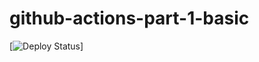 # github-actions-part-1-basic

[![Deploy Status](https://github.com/DemonOfFreeride/github-actions-part-1-basic/workflows/My-GitHub-Actions-Basics/badge.svg)] 
